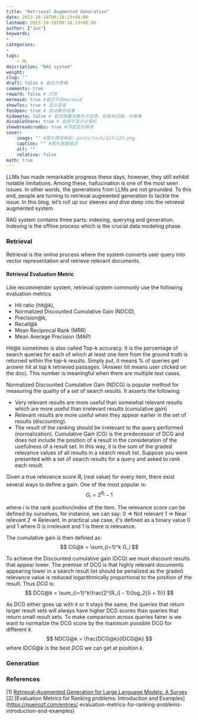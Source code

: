 ```yaml
---
title: "Retrieval Augmented Generation"
date: 2023-10-18T00:18:23+08:00
lastmod: 2023-10-18T00:18:23+08:00
author: ["Jun"]
keywords: 
- 
categories: 
- 
tags: 
    - ML
description: "RAG system"
weight:
slug: ""
draft: false # 是否为草稿
comments: true
reward: false # 打赏
mermaid: true #是否开启mermaid
showToc: true # 显示目录
TocOpen: true # 自动展开目录
hidemeta: false # 是否隐藏文章的元信息，如发布日期、作者等
disableShare: true # 底部不显示分享栏
showbreadcrumbs: true #顶部显示路径
cover:
    image: "" #图片路径例如：posts/tech/123/123.png
    caption: "" #图片底部描述
    alt: ""
    relative: false
math: true
---
```


LLMs has made remarkable progress these days, however, they still exhibit notable limitations. Among these, hallucination is one of the most seen issues. In other words, the generations from LLMs are not grounded. To this end, people are turning to retrieval augmented generation to tackle the issue. In this blog, let’s roll up our sleeves and dive deep into the retrieval augmented system. 

RAG system contains three parts: indexing, querying and generation. Indexing is the offline process which is the crucial data modeling phase. 

### Retrieval
Retrieval is the online process where the system converts user query into vector representation and retrieve relevant documents. 


#### Retrieval Evaluation Metric
Like recommender system, retrieval system commonly use the following evaluation metrics.
- Hit ratio (hit@k), 
- Normalized Discounted Cumulative Gain (NDCG), 
- Precision@k, 
- Recall@k
- Mean Reciprocal Rank (MRR)
- Mean Average Precision (MAP)

Hit@k sometimes is also called Top-k accuracy. It is the percentage of search queries for each of which at least one item from the ground truth is returned within the top-k results. Simply put, it means % of queries get answer hit at top k retrieved passages. (Answer hit means user clicked on the doc). This number is meaningful when there are multiple test cases.


Normalized Discounted Cumulative Gain (NDCG) is popular method for measuring the quality of a set of search results. It asserts the following:
- Very relevant results are more useful than somewhat relevant results which are more useful than irrelevant results (cumulative gain)
- Relevant results are more useful when they appear earlier in the set of results (discounting).
- The result of the ranking should be irrelevant to the query performed (normalization).
Cumulative Gain (CG) is the predecessor of DCG and does not include the position of a result in the consideration of the usefulness of a result set. In this way, it is the sum of the graded relevance values of all results in a search result list. Suppose you were presented with a set of search results for a query and asked to rank each result. 

Given a true relevance score $R_i$ (real value) for every item, there exist several ways to define a gain. One of the most popular is:
$$
G_i = 2^{R_i} - 1
$$

where $i$ is the rank position/index of the item. The relevance score can be defined by ourselves, for instance, we can say: 0 => Not relevant 1 => Near relevant 2 => Relevant. In practical use case, it's defined as a binary value 0 and 1 where 0 is irrelevant and 1 is there is relevance.

The cumulative gain is then defined as:
$$
CG@k = \sum_{i=1}^k G_i
$$

To achieve the Discounted cumulative gain (DCG) we must discount results that appear lower. The premise of DCG is that highly relevant documents appearing lower in a search result list should be penalized as the graded relevance value is reduced logarithmically proportional to the position of the result. Thus $DCG$ is:
$$
DCG@k = \sum_{i=1}^k\frac{2^{R_i} - 1}{log_2{(i + 1)}}
$$

As DCG either goes up with $k$ or it stays the same, the queries that return larger result sets will always have higher DCG scores than queries that return small result sets. To make comparison across queries fairer is we want to normalize the DCG score by the maximum possible DCG for different $k$.
$$
NDCG@k = \frac{DCG@k}{IDCG@k}
$$
where $IDCG@k$ is the best $DCG$ we can get at position $k$. 





### Generation


### References
[1] [Retrieval-Augmented Generation for Large Language Models: A Survey](https://arxiv.org/abs/2312.10997) <br>
[2] [Evaluation Metrics for Ranking problems: Introduction and Examples](https://queirozf.com/entries/ evaluation-metrics-for-ranking-problems-introduction-and-examples) <br>



<!-- [x] Effective reformulation of query for code search using crowdsourced knowledge and extra-large data analystics. -->





